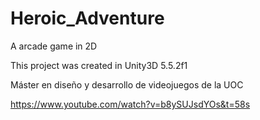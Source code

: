 # Heroic_Adventure
A arcade game in 2D

This project was created in Unity3D 5.5.2f1

Máster en diseño y desarrollo de videojuegos de la UOC

https://www.youtube.com/watch?v=b8ySUJsdYOs&t=58s

